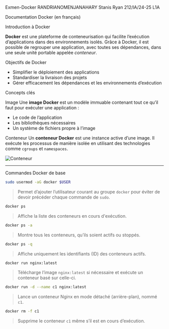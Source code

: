 Exmen-Docker
RANDRIANOMENJANAHARY Stanis Ryan 
212/lA/24-25
L1A

Documentation Docker (en français)

Introduction à Docker

**Docker** est une plateforme de conteneurisation qui facilite l’exécution d’applications dans des environnements isolés. Grâce à Docker, il est possible de regrouper une application, avec toutes ses dépendances, dans une seule unité portable appelée *conteneur*.

Objectifs de Docker
- Simplifier le déploiement des applications
- Standardiser la livraison des projets
- Gérer efficacement les dépendances et les environnements d’exécution

Concepts clés

Image
Une **image Docker** est un modèle immuable contenant tout ce qu’il faut pour exécuter une application :
- Le code de l’application
- Les bibliothèques nécessaires
- Un système de fichiers propre à l’image

Conteneur
Un **conteneur Docker** est une instance active d’une image. Il exécute les processus de manière isolée en utilisant des technologies comme `cgroups` et `namespaces`.

![Conteneur](concept.png)

---

Commandes Docker de base

```bash
sudo usermod -aG docker $USER
```
> Permet d’ajouter l’utilisateur courant au groupe `docker` pour éviter de devoir précéder chaque commande de `sudo`.

```bash
docker ps
```
> Affiche la liste des conteneurs en cours d'exécution.

```bash
docker ps -a
```
> Montre tous les conteneurs, qu’ils soient actifs ou stoppés.

```bash
docker ps -q
```
> Affiche uniquement les identifiants (ID) des conteneurs actifs.

```bash
docker run nginx:latest
```
> Télécharge l’image `nginx:latest` si nécessaire et exécute un conteneur basé sur celle-ci.

```bash
docker run -d --name c1 nginx:latest
```
> Lance un conteneur Nginx en mode détaché (arrière-plan), nommé `c1`.

```bash
docker rm -f c1
```
> Supprime le conteneur `c1` même s’il est en cours d’exécution.
